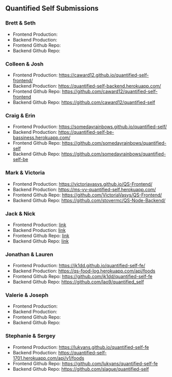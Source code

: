 ## Quantified Self Submissions

### Brett & Seth

* Frontend Production:
* Backend Production:
* Frontend Github Repo:
* Backend Github Repo:

### Colleen & Josh

* Frontend Production: https://caward12.github.io/quantified-self-frontend/
* Backend Production: https://quantified-self-backend.herokuapp.com/
* Frontend Github Repo: https://github.com/caward12/quantified-self-frontend
* Backend Github Repo: https://github.com/caward12/quantified-self

### Craig & Erin

* Frontend Production: https://somedayrainbows.github.io/quantified-self/
* Backend Production: https://quantified-self-be-bassiness.herokuapp.com/
* Frontend Github Repo: https://github.com/somedayrainbows/quantified-self
* Backend Github Repo: https://github.com/somedayrainbows/quantified-self-be

### Mark & Victoria

* Frontend Production: https://victoriavasys.github.io/QS-Frontend/
* Backend Production: https://ms-vv-quantified-self.herokuapp.com/
* Frontend Github Repo: https://github.com/VictoriaVasys/QS-Frontend/
* Backend Github Repo: https://github.com/stovermc/QS-Node-Backend/

### Jack & Nick

* Frontend Production: [link](https://jwpincus.github.io)
* Backend Production: [link](https://ancient-reef-88532.herokuapp.com)
* Frontend Github Repo: [link](https://github.com/jwpincus/quantified-self-back-end)
* Backend Github Repo: [link](https://github.com/jwpincus/quantified-self)

### Jonathan & Lauren

* Frontend Production: https://jk1dd.github.io/quantified-self-fe/
* Backend Production: https://qs-food-log.herokuapp.com/api/foods
* Frontend Github Repo: https://github.com/jk1dd/quantified-self-fe
* Backend Github Repo: https://github.com/lao9/quantified_self

### Valerie & Joseph

* Frontend Production:
* Backend Production:
* Frontend Github Repo:
* Backend Github Repo:

### Stephanie & Sergey

* Frontend Production: https://lukyans.github.io/quantified-self-fe
* Backend Production: https://quantified-self-1701.herokuapp.com/api/v1/foods
* Frontend Github Repo: https://github.com/lukyans/quantified-self-fe
* Backend Github Repo: https://github.com/slague/quantified-self

